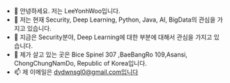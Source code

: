 - 👋 안녕하세요. 저는 LeeYonhWoo입니다.
- 👀 저는 현재 Security, Deep Learning, Python, Java, AI, BigData의 관심을 가지고 있습니다.
- 🌱 지금은 Security분야, Deep Learning에 대한 부분에 대해서 관심을 가지고 있습니다.
- 💞️ 제가 살고 있는 곳은 Bice Spinel 307 ,BaeBangRo 109,Asansi, ChongChungNamDo, Republic of Korea입니다.
- 📫 제 이메일은 dydwnsgl0@gmail.com입니다
<!---
leeyongwooo/leeyongwooo is a ✨ special ✨ repository because its `README.md` (this file) appears on your GitHub profile.
You can click the Preview link to take a look at your changes.
--->
